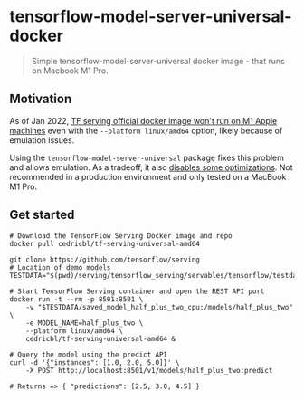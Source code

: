 # tensorflow-model-server-universal-docker

> Simple tensorflow-model-server-universal docker image - that runs on Macbook M1 Pro.

## Motivation

As of Jan 2022, [TF serving official docker image won't run on M1 Apple machines](https://github.com/tensorflow/serving/issues/1948) even with the `--platform linux/amd64` option, likely because of emulation issues.

Using the `tensorflow-model-server-universal` package fixes this problem and allows emulation. As a tradeoff, it also [disables some optimizations](https://www.tensorflow.org/tfx/serving/setup#installing_using_apt). Not recommended in a production environment and only tested on a MacBook M1 Pro.

## Get started

```
# Download the TensorFlow Serving Docker image and repo
docker pull cedricbl/tf-serving-universal-amd64

git clone https://github.com/tensorflow/serving
# Location of demo models
TESTDATA="$(pwd)/serving/tensorflow_serving/servables/tensorflow/testdata"

# Start TensorFlow Serving container and open the REST API port
docker run -t --rm -p 8501:8501 \
    -v "$TESTDATA/saved_model_half_plus_two_cpu:/models/half_plus_two" \
    -e MODEL_NAME=half_plus_two \
    --platform linux/amd64 \
    cedricbl/tf-serving-universal-amd64 &

# Query the model using the predict API
curl -d '{"instances": [1.0, 2.0, 5.0]}' \
    -X POST http://localhost:8501/v1/models/half_plus_two:predict

# Returns => { "predictions": [2.5, 3.0, 4.5] }
```
